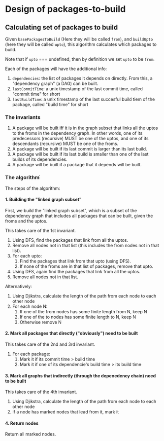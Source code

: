 # Design of packages-to-build

## Calculating set of packages to build

Given `basePackagesToBuild` (Here they will be called `from`), and `buildUpto` (here they will be
called `upto`), this algorithm calculates which packages to build.

Note that if `upto` === undefined, then by definition we set `upto` to be `from`.

Each of the packages will have the additional info:

1. `dependencies`: the list of packages it depends on directly. From this, a "dependency graph" (a
   DAG) can be built.
2. `lastCommitTime`: a unix timestamp of the last commit time, called "commit time" for short
3. `lastBuildTime`: a unix timestamp of the last succesful build tiem of the package, called "build
   time" for short

### The invariants

1. A package will be built iff it is in the graph subset that links all the uptos to the froms in the
  dependency graph. In other words, one of its predecessors (recursive) MUST be one of the uptos,
  and one of its descendants (recursive) MUST be one of the froms.
2. A package will be built if its last commit is larger than its last build.
3. A package will be built if its last build is smaller than one of the last builds of its
  dependencies.
4. A package will be built if a package that it depends will be built.

### The algorithmֿ

The steps of the algorithm:

#### 1. Building the "linked graph subset"

First, we build the "linked graph subset", which is a subset of the dependency graph that includes
all packages that can be built, given the froms and the uptos.

This takes care of the 1st invariant.

1. Using DFS, find the packages that link from all the uptos.
1. Remove all nodes not in that list (this includes the from nodes not in that list).
1. For each upto:
   1. Find the packages that link from that upto (using DFS).
   1. If none of the froms are in that list of packages, remove that upto.
1. Using DFS, again find the packages that link from all the uptos.
1. Remove all nodes not in that list.

Alternatively:

1. Using Djikstra, calculate the length of the path from each node to each other node
1. For each node N:
   1. If one of the from nodes has some finite length from N, keep N
   2. If one of the to nodes has some finite length to N, keep N
   3. Otherwise remove N

#### 2. Mark all packages that directly ("obviously") need to be built

This takes care of the 2nd and 3rd invariant.

1. For each package:
   1. Mark it if its commit time > build time
   1. Mark it if one of its dependencie's build time > its build time

#### 3. Mark all graphs that indirectly (through the depenedency chain) need to be built

This takes care of the 4th invariant.

1. Using Djikstra, calculate the length of the path from each node to each other node
1. If a node has marked nodes that lead from it, mark it

#### 4. Return nodes

Return all marked nodes.
